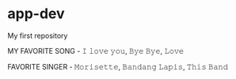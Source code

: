 # app-dev
My first repository

MY FAVORITE SONG - 
𝙸 𝚕𝚘𝚟𝚎 𝚢𝚘𝚞,
𝙱𝚢𝚎 𝙱𝚢𝚎,
𝙻𝚘𝚟𝚎

FAVORITE SINGER - 
𝙼𝚘𝚛𝚒𝚜𝚎𝚝𝚝𝚎,
𝙱𝚊𝚗𝚍𝚊𝚗𝚐 𝙻𝚊𝚙𝚒𝚜,
𝚃𝚑𝚒𝚜 𝙱𝚊𝚗𝚍
